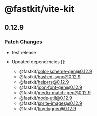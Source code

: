 # @fastkit/vite-kit

## 0.12.9

### Patch Changes

- test release

- Updated dependencies []:
  - @fastkit/color-scheme-gen@0.12.9
  - @fastkit/hashed-sync@0.12.9
  - @fastkit/helpers@0.12.9
  - @fastkit/icon-font-gen@0.12.9
  - @fastkit/media-match-gen@0.12.9
  - @fastkit/node-util@0.12.9
  - @fastkit/sprite-images@0.12.9
  - @fastkit/tiny-logger@0.12.9
